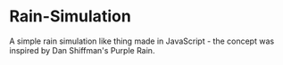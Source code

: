 # Rain-Simulation
A simple rain simulation like thing made in JavaScript - the concept was inspired by Dan Shiffman's Purple Rain.
